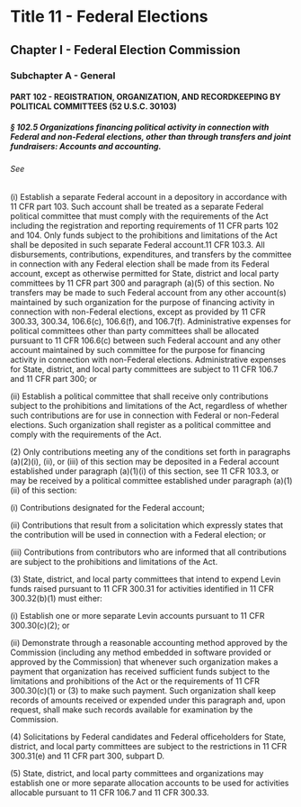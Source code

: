 
# Title 11 - Federal Elections
## Chapter I - Federal Election Commission
### Subchapter A - General
#### PART 102 - REGISTRATION, ORGANIZATION, AND RECORDKEEPING BY POLITICAL COMMITTEES (52 U.S.C. 30103)
##### § 102.5 Organizations financing political activity in connection with Federal and non-Federal elections, other than through transfers and joint fundraisers: Accounts and accounting.
###### See

(i) Establish a separate Federal account in a depository in accordance with 11 CFR part 103. Such account shall be treated as a separate Federal political committee that must comply with the requirements of the Act including the registration and reporting requirements of 11 CFR parts 102 and 104. Only funds subject to the prohibitions and limitations of the Act shall be deposited in such separate Federal account.11 CFR 103.3. All disbursements, contributions, expenditures, and transfers by the committee in connection with any Federal election shall be made from its Federal account, except as otherwise permitted for State, district and local party committees by 11 CFR part 300 and paragraph (a)(5) of this section. No transfers may be made to such Federal account from any other account(s) maintained by such organization for the purpose of financing activity in connection with non-Federal elections, except as provided by 11 CFR 300.33, 300.34, 106.6(c), 106.6(f), and 106.7(f). Administrative expenses for political committees other than party committees shall be allocated pursuant to 11 CFR 106.6(c) between such Federal account and any other account maintained by such committee for the purpose for financing activity in connection with non-Federal elections. Administrative expenses for State, district, and local party committees are subject to 11 CFR 106.7 and 11 CFR part 300; or

(ii) Establish a political committee that shall receive only contributions subject to the prohibitions and limitations of the Act, regardless of whether such contributions are for use in connection with Federal or non-Federal elections. Such organization shall register as a political committee and comply with the requirements of the Act.

(2) Only contributions meeting any of the conditions set forth in paragraphs (a)(2)(i), (ii), or (iii) of this section may be deposited in a Federal account established under paragraph (a)(1)(i) of this section, see 11 CFR 103.3, or may be received by a political committee established under paragraph (a)(1)(ii) of this section:

(i) Contributions designated for the Federal account;

(ii) Contributions that result from a solicitation which expressly states that the contribution will be used in connection with a Federal election; or

(iii) Contributions from contributors who are informed that all contributions are subject to the prohibitions and limitations of the Act.

(3) State, district, and local party committees that intend to expend Levin funds raised pursuant to 11 CFR 300.31 for activities identified in 11 CFR 300.32(b)(1) must either:

(i) Establish one or more separate Levin accounts pursuant to 11 CFR 300.30(c)(2); or

(ii) Demonstrate through a reasonable accounting method approved by the Commission (including any method embedded in software provided or approved by the Commission) that whenever such organization makes a payment that organization has received sufficient funds subject to the limitations and prohibitions of the Act or the requirements of 11 CFR 300.30(c)(1) or (3) to make such payment. Such organization shall keep records of amounts received or expended under this paragraph and, upon request, shall make such records available for examination by the Commission.

(4) Solicitations by Federal candidates and Federal officeholders for State, district, and local party committees are subject to the restrictions in 11 CFR 300.31(e) and 11 CFR part 300, subpart D.

(5) State, district, and local party committees and organizations may establish one or more separate allocation accounts to be used for activities allocable pursuant to 11 CFR 106.7 and 11 CFR 300.33.
